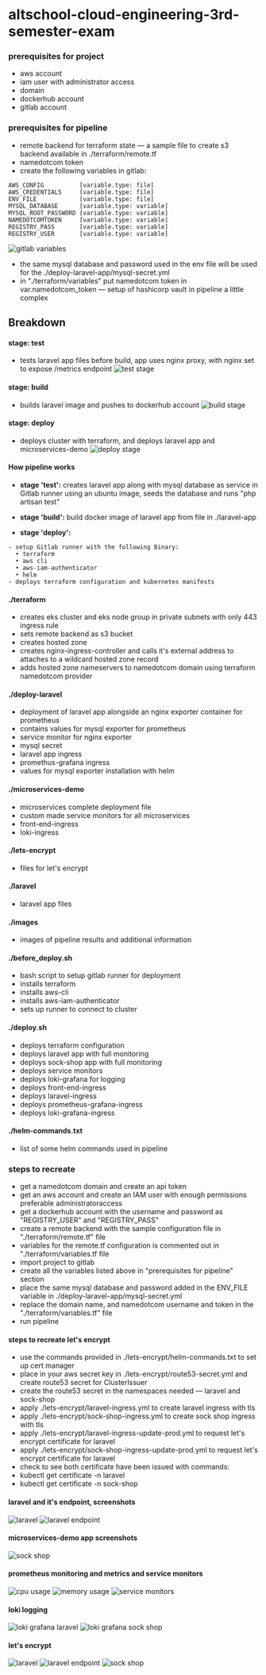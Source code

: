# altschool-cloud-engineering-3rd-semester-exam

### prerequisites for project
- aws account
- iam user with administrator access
- domain
- dockerhub account
- gitlab account

### prerequisites for pipeline
- remote backend for terraform state — a sample file to create s3 backend available in ./terraform/remote.tf
- namedotcom token
- create the following variables in gitlab:
```
AWS_CONFIG          [variable.type: file]
AWS_CREDENTIALS     [variable.type: file]
ENV_FILE            [variable.type: file]
MYSQL_DATABASE      [variable.type: variable]
MYSQL_ROOT_PASSWORD [variable.type: variable]
NAMEDOTCOMTOKEN     [variable.type: variable]
REGISTRY_PASS       [variable.type: variable]
REGISTRY_USER       [variable.type: variable]
```
![gitlab variables](./images/gitlab-variables.png)
- the same mysql database and password used in the env file will be used for the ./deploy-laravel-app/mysql-secret.yml
- in "./terraform/variables" put namedotcom token in var.namedotcom_token — setup of hashicorp vault in pipeline a little complex

## Breakdown
#### stage: test
- tests laravel app files before build, app uses nginx proxy, with nginx set to expose /metrics endpoint
![test stage](./images/test-stage.png)
#### stage: build
- builds laravel image and pushes to dockerhub account
![build stage](./images/build-stage.png)
#### stage: deploy
- deploys cluster with terraform, and deploys laravel app and microservices-demo
![deploy stage](./images/deploy-stage.png)
#### How pipeline works
- **stage 'test':** creates laravel app along with mysql database as service in Gitlab runner using an ubuntu image, seeds the database and runs "php artisan test"

- **stage 'build':** build docker image of laravel app from file in ./laravel-app

- **stage 'deploy':** 
```
- setup Gitlab runner with the following Binary:
  • terraform
  • aws cli 
  • aws-iam-authenticator
  • helm
- deploys terraform configuration and kubernetes manifests
```
#### ./terraform
- creates eks cluster and eks node group in private subnets with only 443 ingress rule
- sets remote backend as s3 bucket
- creates hosted zone
- creates nginx-ingress-controller and calls it's external address to attaches to a wildcard hosted zone record
- adds hosted zone nameservers to namedotcom domain using terraform namedotcom provider
#### ./deploy-laravel
- deployment of laravel app alongside an nginx exporter container for prometheus
- contains values for mysql exporter for prometheus
- service monitor for nginx exporter
- mysql secret
- laravel app ingress
- promethus-grafana ingress
- values for mysql exporter installation with helm
#### ./microservices-demo
- microservices complete deployment file
- custom made service monitors for all microservices
- front-end-ingress
- loki-ingress
#### ./lets-encrypt
- files for let's encrypt
#### ./laravel
- laravel app files
#### ./images
- images of pipeline results and additional information
#### ./before_deploy.sh
- bash script to setup gitlab runner for deployment
- installs terraform
- installs aws-cli
- installs aws-iam-authenticator
- sets up runner to connect to cluster
#### ./deploy.sh
- deploys terraform configuration
- deploys laravel app with full monitoring
- deploys sock-shop app with full monitoring
- deploys service monitors
- deploys loki-grafana for logging
- deploys front-end-ingress
- deploys laravel-ingress
- deploys prometheus-grafana-ingress
- deploys loki-grafana-ingress
#### ./helm-commands.txt
- list of some helm commands used in pipeline
### steps to recreate
- get a namedotcom domain and create an api token
- get an aws account and create an IAM user with enough permissions preferable administratoraccess
- get a dockerhub account with the username and password as "REGISTRY_USER" and "REGISTRY_PASS"
- create a remote backend with the sample configuration file in "./terraform/remote.tf" file
- variables for the remote.tf configuration is commented out in "./terraform/variables.tf file
- import project to gitlab
- create all the variables listed above in "prerequisites for pipeline" section
- place the same mysql database and password added in the ENV_FILE variable in ./deploy-laravel-app/mysql-secret.yml
- replace the domain name, and namedotcom username and token in the "./terraform/variables.tf" file
- run pipeline
#### steps to recreate let's encrypt
- use the commands provided in ./lets-encrypt/helm-commands.txt to set up cert manager
- place in your aws secret key in ./lets-encrypt/route53-secret.yml and create route53 secret for ClusterIssuer
- create the route53 secret in the namespaces needed — laravel and sock-shop
- apply ./lets-encrypt/laravel-ingress.yml to create laravel ingress with tls
- apply ./lets-encrypt/sock-shop-ingress.yml to create sock shop ingress with tls
- apply ./lets-encrypt/laravel-ingress-update-prod.yml to request let's encrypt certificate for laravel
- apply ./lets-encrypt/sock-shop-ingress-update-prod.yml to request let's encrypt certificate for laravel
- check to see both certificate have been issued with commands:
- kubectl get certificate -n laravel
- kubectl get certificate -n sock-shop
#### laravel and it's endpoint, screenshots
![laravel](./images/laravel.png)
![laravel endpoint](./images/laravel-endpoint.png)
#### microservices-demo app screenshots
![sock shop](./images/sock-shop.png)
#### prometheus monitoring and metrics and service monitors
![cpu usage](./images/cpu-usage.png)
![memory usage](./images/memory-usage.png)
![service monitors](./images/service-monitors.png)
#### loki logging
![loki grafana laravel](./images/loki-grafana-laravel.png)
![loki grafana sock shop](./images/loki-grafana-sock-shop.png)
#### let's encrypt
![laravel](./images/laravel.png)
![laravel endpoint](./images/laravel-endpoint.png)
![sock shop](./images/sock-shop.png)
